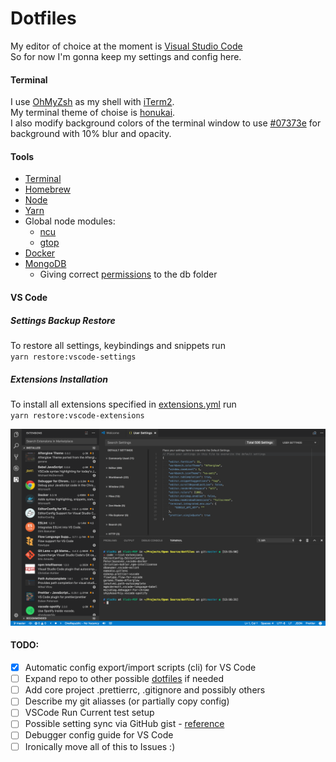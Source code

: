 # Dotfiles

My editor of choice at the moment is [Visual Studio Code](https://github.com/Microsoft/vscode)  
So for now I'm gonna keep my settings and config here.

#### Terminal

I use [OhMyZsh](https://github.com/robbyrussell/oh-my-zsh#basic-installation) as my shell with [iTerm2](https://www.iterm2.com/downloads.html).  
My terminal theme of choise is [honukai](https://github.com/oskarkrawczyk/honukai-iterm-zsh#installation).  
I also modify background colors of the terminal window to use [#07373e](http://www.color-hex.com/color/07373e) for background with 10% blur and opacity.

#### Tools
- [Terminal](#terminal)
- [Homebrew](https://brew.sh/index.html)
- [Node](https://nodejs.org/en/)
- [Yarn](https://yarnpkg.com/en/docs/install)
- Global node modules:
  - [ncu](https://www.npmjs.com/package/npm-check-updates)
  - [gtop](https://www.npmjs.com/package/gtop)
- [Docker](https://docs.docker.com/docker-for-mac/install/#download-docker-for-mac)
- [MongoDB](https://docs.mongodb.com/manual/tutorial/install-mongodb-on-os-x/#install-mongodb-community-edition-with-homebrew)
  - Giving correct [permissions](https://stackoverflow.com/a/29003511) to the db folder

#### VS Code
##### Settings Backup Restore

To restore all settings, keybindings and snippets run  
`yarn restore:vscode-settings`

##### Extensions Installation
To install all extensions specified in [extensions.yml](./vscode/extensions.yml) run  
`yarn restore:vscode-extensions`

<img alt="VS Code Extensions" src="./img/vscode.png" width="900px">

#### TODO:
- [x] Automatic config export/import scripts (cli) for VS Code
- [ ] Expand repo to other possible [dotfiles](https://dotfiles.github.io/) if needed
- [ ] Add core project .prettierrc, .gitignore and possibly others
- [ ] Describe my git aliasses (or partially copy config)
- [ ] VSCode Run Current test setup
- [ ] Possible setting sync via GitHub gist - [reference](https://marketplace.visualstudio.com/items?itemName=Shan.code-settings-sync)
- [ ] Debugger config guide for VS Code
- [ ] Ironically move all of this to Issues :)
